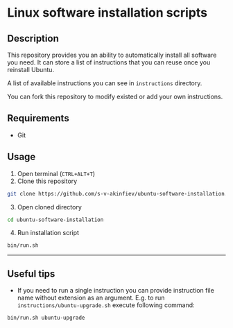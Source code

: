 # Linux software installation scripts
## Description
This repository provides you an ability to automatically install all software
you need. It can store a list of instructions that you can reuse once you reinstall Ubuntu.

A list of available instructions you can see in `instructions` directory.

You can fork this repository to modify existed or add your own instructions. 

## Requirements
* Git

## Usage
1. Open terminal (`CTRL+ALT+T`)
2. Clone this repository
````bash
git clone https://github.com/s-v-akinfiev/ubuntu-software-installation.git
````
3. Open cloned directory
````bash
cd ubuntu-software-installation
````
4. Run installation script
````bash
bin/run.sh
````
***

## Useful tips
* If you need to run a single instruction you can provide instruction file name without extension as an argument. 
E.g. to run `instructions/ubuntu-upgrade.sh` execute following command:
````bash
bin/run.sh ubuntu-upgrade
````
